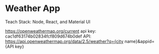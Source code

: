 # Weather App

Teach Stack: Node, React, and Material UI

https://openweathermap.org/current
api key: cac1df63174b02834fcf809d674b0def
API: https://api.openweathermap.org/data/2.5/weather?q={city name}&appid={API key}